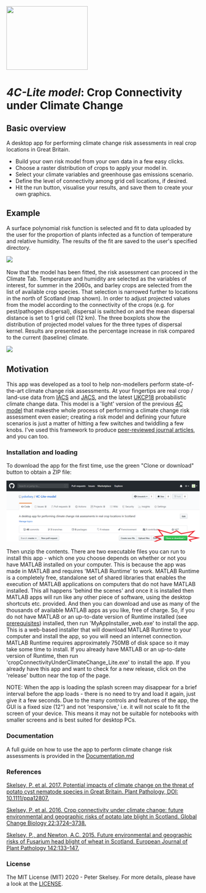 <p align="left">
<img width="212" height="166"  src="https://github.com/pskelsey/4C-model-lite/blob/gh-pages/4CLogo.png">
</p>
   
# _4C-Lite model_: Crop Connectivity under Climate Change

## Basic overview
A desktop app for performing climate change risk assessments in real crop locations in Great Britain. 
* Build your own risk model from your own data in a few easy clicks.
* Choose a raster distribution of crops to apply your model in.
* Select your climate variables and greenhouse gas emissions scenario.
* Define the level of connectivity among grid cell locations, if desired.
* Hit the run button, visualise your results, and save them to create your own graphics. 

## Example
A surface polynomial risk function is selected and fit to data uploaded by the user for the proportion of plants infected as a function of temperature and relative humidity. The results of the fit are saved to the user's specified directory.

<p align="left">
  <img src="https://github.com/pskelsey/4C-model-lite/blob/gh-pages/riskModelScreenshot.PNG">
</p>
Now that the model has been fitted, the risk assessment can proceed in the Climate Tab. Temperature and humidity are selected as the variables of interest, for summer in the 2060s, and barley crops are selected from the list of available crop species. That selection is narrowed further to locations in the north of Scotland (map shown). In order to adjust projected values from the model according to the connectivity of the crops (e.g. for pest/pathogen dispersal), dispersal is switched on and the mean dispersal distance is set to 1 grid cell (12 km). The three boxplots show the distribution of projected model values for the three types of dispersal kernel. Results are presented as the percentage increase in risk compared to the current (baseline) climate. 
<p>
</p>
<p align="left">
  <img src="https://github.com/pskelsey/4C-model-lite/blob/gh-pages/projectionsScreenshot.PNG">
</p>

## Motivation
This app was developed as a tool to help non-modellers perform state-of-the-art climate change risk assessments. At your fingertips are real crop / land-use data from [IACS](https://ec.europa.eu/info/food-farming-fisheries/key-policies/common-agricultural-policy/financing-cap/controls-and-transparency/managing-payments_en) and [JACS](https://www2.gov.scot/Topics/Statistics/Browse/Agriculture-Fisheries/PubFinalResultsJuneCensus), and the latest [UKCP18](http://ukclimateprojections.metoffice.gov.uk/21678) probabilistic climate change data. This model is a 'light' version of the previous [4C model](https://github.com/pskelsey/4C-model) that makesthe whole process of performing a climate change risk assessment even easier; creating a risk model and defining your future scenarios is just a matter of hitting a few switches and twiddling a few knobs. I've used this framework to produce [peer-reviewed journal articles](#references), and you can too. 

### Installation and loading
To download the app for the first time, use the green "Clone or download" button to obtain a ZIP file:

<p align="left">
  <img src="https://github.com/pskelsey/4C-Lite-model/blob/gh-pages/donwloadScreenshot.png">
</p>

Then unzip the contents. There are two executable files you can run to install this app - which one you choose depends on whether or not you have MATLAB installed on your computer. This is because the app was made in MATLAB and requires 'MATLAB Runtime' to work. MATLAB Runtime is a completely free, standalone set of shared libraries that enables the execution of MATLAB applications on computers that do not have MATLAB installed. This all happens 'behind the scenes' and once it is installed then MATLAB apps will run like any other piece of software, using the desktop shortcuts etc. provided. And then you can download and use as many of the thousands of available MATLAB apps as you like, free of charge. So, if you do not have MATLAB or an up-to-date version of Runtime installed (see [prerequisites](https://github.com/pskelsey/4C-Lite-model/blob/master/prerequisites.txt)) installed, then run 'MyAppInstaller_web.exe' to install the app. This is a web-based installer that will download MATLAB Runtime to your computer and install the app, so you will need an internet connection. MATLAB Runtime requires approximately 750MB of disk space so it may take some time to install. If you already have MATLAB or an up-to-date version of Runtime, then run 'cropConnectivityUnderClimateChange_Lite.exe' to install the app. If you already have this app and want to check for a new release, click on the 'release' button near the top of the page.

NOTE: When the app is loading the splash screen may disappear for a brief interval before the app loads - there is no need to try and load it again, just give it a few seconds. Due to the many controls and features of the app, the GUI is a fixed size (12") and not 'responsive,' i.e. it will not scale to fit the screen of your device. This means it may not be suitable for notebooks with smaller screens and is best suited for desktop PCs. 

### Documentation
A full guide on how to use the app to perform climate change risk assessments is provided in the [Documentation.md](https://github.com/pskelsey/4C-Lite-model/blob/master/docs/documentation.md)

### References
[Skelsey, P. et al. 2017. Potential impacts of climate change on the threat of potato cyst nematode species in Great Britain. Plant Pathology, DOI: 10.1111/ppa12807.](http://onlinelibrary.wiley.com/doi/10.1111/ppa.12807/full)

[Skelsey, P. et al. 2016. Crop connectivity under climate change: future environmental and geographic risks of potato late blight in Scotland. Global Change Biology 22:3724–3738.](http://onlinelibrary.wiley.com/doi/10.1111/gcb.13368/full)

[Skelsey, P., and Newton, A.C. 2015. Future environmental and geographic risks of Fusarium head blight of wheat in Scotland. European Journal of Plant Pathology 142:133–147.](https://link.springer.com/article/10.1007/s10658-015-0598-7)

### License
The MIT License (MIT) 2020 - Peter Skelsey. For more details, please have a look at the [LICENSE](https://github.com/pskelsey/4C-Lite-model/blob/master/LICENSE).
